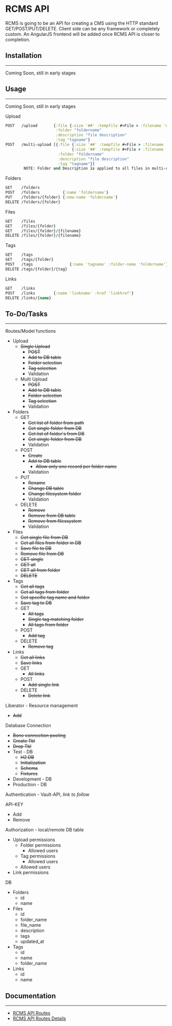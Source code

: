# RCMS API

RCMS is going to be an API for creating a CMS using the HTTP standard GET/POST/PUT/DELETE. Client side can be any framework or completely custom. An AngularJS frontend will be added once RCMS API is closer to completion. 

## Installation
---
Coming Soon, still in early stages

## Usage
---
Coming Soon, still in early stages

Upload
```clojure
POST   /upload       {:file {:size '##' :tempfile #<File > :filename '######'}
                      :folder "foldername"
                      :description "file description"
                      :tag "tagname"}
POST   /multi-upload [{:file {:size '##' :tempfile #<File > :filename '######'}
                             {:size '##' :tempfile #<File > :filename '######'}
                       :folder "foldername"
                       :description "file description"
                       :tag "tagname"}]
        NOTE: Folder and Description is applied to all files in multi-upload
```

Folders
```clojure
GET    /folders
POST   /folders          {:name 'foldername'}
PUT    /folders/{folder} {:new-name 'foldername'}
DELETE /folders/{folder} 
```

Files
```clojure
GET    /files
GET    /files/{folder}
GET    /files/{folder}/{filename}
DELETE /files/{folder}/{filename}
```

Tags
```clojure
GET    /tags
GET    /tags/{folder}
POST   /tags                {:name 'tagname' :folder-name 'foldername'}
DELETE /tags/{folder}/{tag}
```

Links
```clojure
GET    /links
POST   /links        {:name 'linkname' :href 'linkhref'}
DELETE /links/{name}
```

## To-Do/Tasks
---
Routes/Model functions
* Upload
    * ~~Single Upload~~
        * ~~POST~~ 
        * ~~Add to DB table~~
        * ~~Folder selection~~
        * ~~Tag selection~~
        * Validation  
    * Multi Upload
        * ~~POST~~ 
        * ~~Add to DB table~~   
        * ~~Folder selection~~
        * ~~Tag selection~~
        * Validation  
* Folders
    * GET
        * ~~Get list of folder from path~~
        * ~~Get single folder from DB~~
        * ~~Get list of folder's from DB~~
        * ~~Get single folder from DB~~
        * Validation
    * POST
        * ~~Create~~
        * ~~Add to DB table~~
            * ~~Allow only one record per folder name~~ 
        * Validation
    * PUT
        * ~~Rename~~
        * ~~Change DB table~~
        * ~~Change filesystem folder~~
        * Validation
    * DELETE
        * ~~Remove~~
        * ~~Remove from DB table~~
        * ~~Remove from filessystem~~
        * Validation
* Files
    * ~~Get single file from DB~~
    * ~~Get all files from folder in DB~~
    * ~~Save file to DB~~
    * ~~Remove file from DB~~
    * ~~GET single~~
    * ~~GET all~~
    * ~~GET all from folder~~
    * ~~DELETE~~
* Tags
    * ~~Get all tags~~
    * ~~Get all tags from folder~~
    * ~~Get specific tag name and folder~~
    * ~~Save tag to DB~~
    * GET
    	* ~~All tags~~
        * ~~Single tag matching folder~~
        * ~~All tags from folder~~
    * POST
        * ~~Add tag~~ 
    * DELETE
        * ~~Remove tag~~ 
* Links
    * ~~Get all links~~
    * ~~Save links~~
    * GET
        * ~~All links~~ 
    * POST
        * ~~Add single link~~ 
    * DELETE
        * ~~Delete link~~ 

Liberator - Resource management
* ~~Add~~

Database Connection
* ~~Bone connection pooling~~
* ~~Create Tbl~~
* ~~Drop Tbl~~
* Test - DB
    * ~~H2 DB~~
    * ~~Initialization~~
    * ~~Schema~~
    * ~~Fixtures~~
* Development - DB
* Production - DB

Authentication - Vault-API, *link to follow*

API-KEY
* Add
* Remove

Authorization - local/remote DB table
* Upload permissions
    * Folder permissions
        * Allowed users 
    * Tag permissions
        * Allowed users
    * Allowed users
* Link permissions


DB
* Folders
    * id 
    * name 
* Files
    * id
    * folder_name
    * file_name
    * description
    * tags
    * updated_at
* Tags
    * id
    * name
    * folder_name
* Links
    * id
    * name

## Documentation
---
* [RCMS API Routes](https://github.com/yatesj9/rcms/blob/master/doc/routes.md)
* [RCMS API Routes Details](https://github.com/yatesj9/rcms/blob/master/doc/routes_details.md)